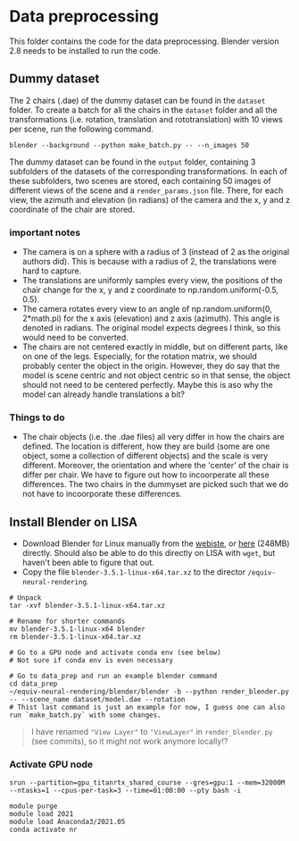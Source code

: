 # Data preprocessing
This folder contains the code for the data preprocessing. Blender version 2.8 needs to be installed to run the code. 


## Dummy dataset
The 2 chairs (.dae) of the dummy dataset can be found in the `dataset` folder. To create a batch for all the chairs in the `dataset` folder and all the transformations (i.e. rotation, translation and rototranslation) with 10 views per scene, run the following command.
```
blender --background --python make_batch.py -- --n_images 50
```

The dummy dataset can be found in the `output` folder, containing 3 subfolders of the datasets of the corresponding transformations. In each of these subfolders, two scenes are stored, each containing 50 images of different views of the scene and a `render_params.json` file. There, for each view, the azimuth and elevation (in radians) of the camera and the x, y and z coordinate of the chair are stored. 

### important notes
- The camera is on a sphere with a radius of 3 (instead of 2 as the original authors did). This is because with a radius of 2, the translations were hard to capture. 
- The translations are uniformly samples every view, the positions of the chair change for the x, y and z coordinate to np.random.uniform(-0.5, 0.5).
- The camera rotates every view to an angle of np.random.uniform(0, 2*math.pi) for the x axis (elevation) and z axis (azimuth). This angle is denoted in radians. The original model expects degrees I think, so this would need to be converted. 
- The chairs are not centered exactly in middle, but on different parts, like on one of the legs. Especially, for the rotation matrix, we should probably center the object in the origin. However, they do say that the model is scene centric and not object centric so in that sense, the object should not need to be centered perfectly. Maybe this is aso why the model can already handle translations a bit?


### Things to do
- The chair objects (i.e. the .dae files) all very differ in how the chairs are defined. The location is different, how they are build (some are one object, some a collection of different objects) and the scale is very different. Moreover, the orientation and where the 'center' of the chair is differ per chair.  We have to figure out how to incoorperate all these differences.  The two chairs in the dummyset are picked such that we do not have to incoorporate these differences.


## Install Blender on LISA
- Download Blender for Linux manually from the [webiste](https://www.blender.org/download/), or [here](https://www.blender.org/download/release/Blender3.5/blender-3.5.1-linux-x64.tar.xz/) (248MB) directly. Should also be able to do this directly on LISA with `wget`, but haven't been able to figure that out.
- Copy the file `blender-3.5.1-linux-x64.tar.xz` to the director `/equiv-neural-rendering`.

```
# Unpack 
tar -xvf blender-3.5.1-linux-x64.tar.xz

# Rename for shorter commands
mv blender-3.5.1-linux-x64 blender
rm blender-3.5.1-linux-x64.tar.xz

# Go to a GPU node and activate conda env (see below)
# Not sure if conda env is even necessary

# Go to data_prep and run an example blender command
cd data_prep
~/equiv-neural-rendering/blender/blender -b --python render_blender.py -- --scene_name dataset/model.dae --rotation
# Thist last command is just an example for now, I guess one can also run `make_batch.py` with some changes.
```
> I have renamed `"View Layer"` to `"ViewLayer"` in `render_blender.py` (see commits), so it might not work anymore locally!?


### Activate GPU node 
```
srun --partition=gpu_titanrtx_shared_course --gres=gpu:1 --mem=32000M --ntasks=1 --cpus-per-task=3 --time=01:00:00 --pty bash -i

module purge
module load 2021
module load Anaconda3/2021.05
conda activate nr
```
